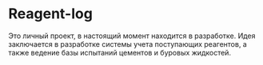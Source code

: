 # Reagent-log
Это личный проект, в настоящий момент находится в разработке. Идея заключается в разработке системы учета поступающих реагентов, а также ведение базы испытаний цементов и буровых жидкостей.
